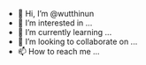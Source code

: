 - 👋 Hi, I’m @wutthinun
- 👀 I’m interested in ...
- 🌱 I’m currently learning ...
- 💞️ I’m looking to collaborate on ...
- 📫 How to reach me ...

<!---
wutthinun/wutthinun is a ✨ special ✨ repository because its `README.md` (this file) appears on your GitHub profile.
You can click the Preview link to take a look at your changes.
--->
